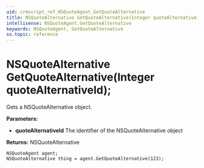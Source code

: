 ```yaml
---
uid: crmscript_ref_NSQuoteAgent_GetQuoteAlternative
title: NSQuoteAlternative GetQuoteAlternative(Integer quoteAlternativeId);
intellisense: NSQuoteAgent.GetQuoteAlternative
keywords: NSQuoteAgent, GetQuoteAlternative
so.topic: reference
---
```


# NSQuoteAlternative GetQuoteAlternative(Integer quoteAlternativeId);

Gets a NSQuoteAlternative object.

**Parameters:**
 - **quoteAlternativeId** The identifier of the NSQuoteAlternative object

**Returns:** NSQuoteAlternative

```crmscript
NSQuoteAgent agent;
NSQuoteAlternative thing = agent.GetQuoteAlternative(123);
```

